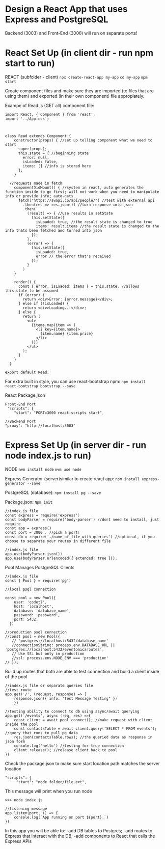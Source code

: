 Design a React App that uses Express and PostgreSQL
===========
Backend (3003) and Front-End (3000) will run on separate ports!


React Set Up (in client dir - run npm start to run)
=========

REACT (subfolder - client)
`npx create-react-app my-app`
`cd my-app`
`npm start`

Create component files and make sure they are imported (to files that are using them) and exported (in their own component) file appropiately.


Exampe of Read.js (GET all) component file:
````
import React, { Component } from 'react';
import '../App.css';



class Read extends Component {
    constructor(props) { //set up telling component what we need to start
      super(props);
      this.state = { //beginning state
        error: null, 
        isLoaded: false, 
        items: [] //info is stored here
      };
    }

  //requests made in fetch
    componentDidMount() { //system in react, auto generates the function inside to go first; will not work when you need to manipulate info or provide info; auto-gets
      fetch("https://swapi.co/api/people/") //test with external api
        .then(res => res.json()) //turn response into json
        .then( 
          (result) => { //use results in setState
            this.setState({
              isLoaded: true, //the result state is changed to true
              items: result.items //the result state is changed to the info thats been fetched and turned into json
            });
          },
          (error) => {
            this.setState({
              isLoaded: true,
              error // the error that's received 
            });
          }
        )
    }
  
    render() {
      const { error, isLoaded, items } = this.state; //allows this.state to be assumed
      if (error) {
        return <div>Error: {error.message}</div>;
      } else if (!isLoaded) {
        return <div>Loading...</div>;
      } else {
        return (
          <ul>
            {items.map(item => (
              <li key={item.name}>
                {item.name} {item.price}
              </li>
            ))}
          </ul>
        );
      }
    }
  }

export default Read;
````

For extra built in style, you can use react-bootstrap npm: `npm install react-bootstrap bootstrap --save`

React Package.json
````
Front-End Port
 "scripts": {
    "start": "PORT=3000 react-scripts start",
````

````
//Backend Port
"proxy": "http://localhost:3003"
````


Express Set Up (in server dir - run node index.js to run)
============

NODE
`nvm install node`
`nvm use node` 

Express Generator (server)similar to create react app: `npm install express-generator --save`


PostgreSQL (database): `npm install pg --save`


Package.json: `Npm init`



````
//index.js file
const express = require('express')
const bodyParser = require('body-parser') //dont need to install, just require
const app = express()
const port = 3000 . //pick a port!
const db = require('./name_of_file_with_queries') //optional, if you choose to separate your routes in different file

//index.js file
app.use(bodyParser.json()) 
app.use(bodyParser.urlencoded({ extended: true }));

````

Pool Manages PostgreSQL Clients 
````    
//index.js file
const { Pool } = require('pg')

//local psql connection

const pool = new Pool({
    user: 'codetl',
    host: 'localhost',
    database: 'database_name',
    password: 'password',
    port: 5432,
  })

//production psql connection
//const pool = new Pool({
   // 'postgres://localhost:5432/database_name'
   //connectionString: process.env.DATABASE_URL || 'postgres://localhost:5432/eventonicaroutes',
   // Use SSL but only in production
   //ssl: process.env.NODE_ENV === 'production'
// });
````

Build up routes that both are able to test connection and build a client inside of the pool 
````
//index.js file or separate queries file
//test route
app.get('/', (request, response) => { 
    response.json({ info: "Test Message Testing" })
    })

//testing ability to connect to db using async/await querying
app.get('/events', async (req, res) =>{
    const client = await pool.connect(); //make request with client inside the pool
    const contactsTable = await client.query('SELECT * FROM events'); //query that runs to pull pg data
    res.json(contactsTable.rows); //the queried data as response in json form
    console.log('hello') //testing for true connection
    client.release(); //release client back to pool
})
````

Check the package.json to make sure start location path matches the server location

````
"scripts": {
     "start": "node folder/file.ext",
````

This message will print when you run node
````
>>> node index.js

//listening message
app.listen(port, () => {
    console.log(`App running on port ${port}.`)
})
````


In this app you will be able to: 
-add DB tables to Postgres;
-add routes to Express that interact with the DB;
-add components to React that calls the Express APIs
